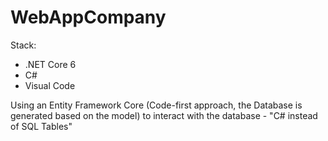 # WebAppCompany

Stack:
- .NET Core 6
- C#
- Visual Code

Using an Entity Framework Core (Code-first approach, the Database is generated based on the model) to interact with the database - "C# instead of SQL Tables"
